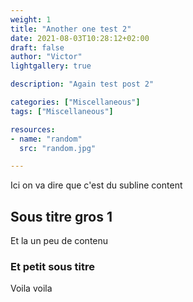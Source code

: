 ```yaml
---
weight: 1
title: "Another one test 2"
date: 2021-08-03T10:28:12+02:00
draft: false
author: "Victor"
lightgallery: true

description: "Again test post 2"

categories: ["Miscellaneous"]
tags: ["Miscellaneous"]

resources:
- name: "random"
  src: "random.jpg"

---
```



Ici on va dire que c'est du subline content

<!--more-->

## Sous titre gros 1 

Et la un peu de contenu 

### Et petit sous titre

Voila voila